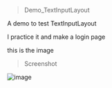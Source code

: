 > Demo_TextInputLayout

A demo to test TextInputLayout

I practice it and make a login page

this is the image

> Screenshot

![image](http://upload-images.jianshu.io/upload_images/1780352-c401e536f11a4075.png?imageMogr2/auto-orient/strip%7CimageView2/2/w/360)